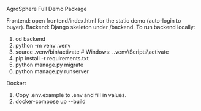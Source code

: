 
AgroSphere Full Demo Package

Frontend: open frontend/index.html for the static demo (auto-login to buyer).
Backend: Django skeleton under /backend. To run backend locally:
1. cd backend
2. python -m venv .venv
3. source .venv/bin/activate  # Windows: .\.venv\Scripts\activate
4. pip install -r requirements.txt
5. python manage.py migrate
6. python manage.py runserver

Docker:
1. Copy .env.example to .env and fill in values.
2. docker-compose up --build
